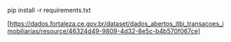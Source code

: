 pip install -r requirements.txt

[https://dados.fortaleza.ce.gov.br/dataset/dados_abertos_itbi_transacoes_imobiliarias/resource/46324d49-9809-4d32-8e5c-b4b570f067ce]